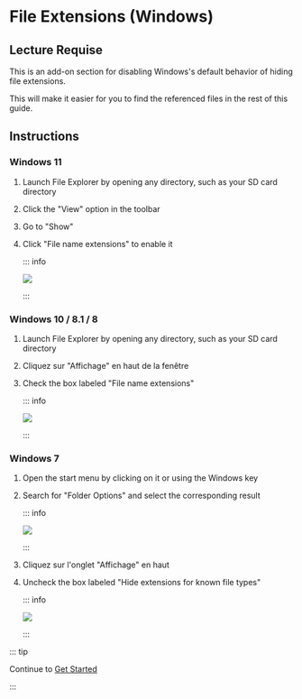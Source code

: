# File Extensions (Windows)

## Lecture Requise

This is an add-on section for disabling Windows's default behavior of hiding file extensions.

This will make it easier for you to find the referenced files in the rest of this guide.

## Instructions

### Windows 11

1. Launch File Explorer by opening any directory, such as your SD card directory
2. Click the "View" option in the toolbar
3. Go to "Show"
4. Click "File name extensions" to enable it

    ::: info

    ![](/images/screenshots/windows-11-file-extensions.png)

    :::

### Windows 10 / 8.1 / 8

1. Launch File Explorer by opening any directory, such as your SD card directory
2. Cliquez sur "Affichage" en haut de la fenêtre
3. Check the box labeled "File name extensions"

    ::: info

    ![](/images/screenshots/windows-10-file-extensions.png)

    :::

### Windows 7

1. Open the start menu by clicking on it or using the Windows key

2. Search for "Folder Options" and select the corresponding result

    ::: info

    ![](/images/screenshots/windows-7-folder-options-start-menu.png)

    :::

3. Cliquez sur l'onglet "Affichage" en haut

4. Uncheck the box labeled "Hide extensions for known file types"

    ::: info

    ![](/images/screenshots/windows-7-folder-options.png)

    :::

::: tip

Continue to [Get Started](get-started)

:::
